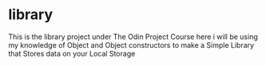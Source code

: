 # library

This is the library project under The Odin Project Course here i will be using my knowledge of 
Object and Object constructors to make a Simple Library that Stores data on your Local Storage 
